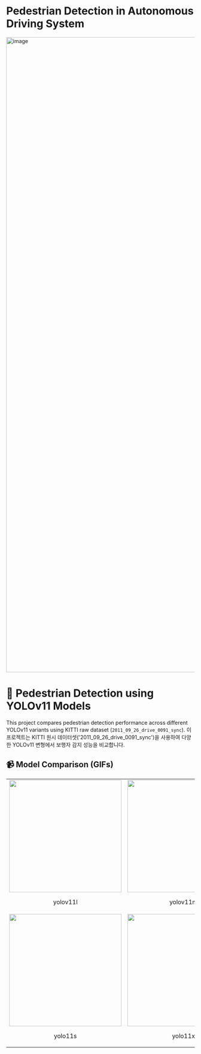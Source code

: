 # Pedestrian Detection in Autonomous Driving System
<img width="1698" alt="image" src="https://github.com/user-attachments/assets/b449c4bc-6447-460f-9ff3-69946aea37a8" />

# 🧠 Pedestrian Detection using YOLOv11 Models

This project compares pedestrian detection performance across different YOLOv11 variants using KITTI raw dataset (`2011_09_26_drive_0091_sync`).
이 프로젝트는 KITTI 원시 데이터셋('2011_09_26_drive_0091_sync')을 사용하여 다양한 YOLOv11 변형에서 보행자 감지 성능을 비교합니다.
## 📹 Model Comparison (GIFs)


<table>
  <tr>
    <td align="center">
      <img src="gifs/yolov11l.gif" width="300"/><br/>
      <p>yolov11l</p>
    </td>
    <td align="center">
      <img src="gifs/yolov11m.gif" width="300"/><br/>
      <p>yolov11m</p>
    </td>
    <td align="center">
      <img src="gifs/yolo11n.gif" width="300"/><br/>
      <p>yolo11n</p>
    </td>
  </tr>
  <tr>
    <td align="center">
      <img src="gifs/yolo11s.gif" width="300"/><br/>
      <p>yolo11s</p>
    </td>
    <td align="center">
      <img src="gifs/yolo11x.gif" width="300"/><br/>
      <p>yolo11x</p>
    </td>
  </tr>
</table>
